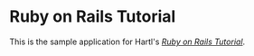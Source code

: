 # Ruby on Rails Tutorial

This is the sample application for Hartl's [*Ruby on Rails Tutorial*](http://railstutorial.org/).

